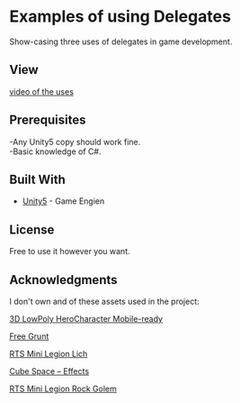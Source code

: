 # Examples of using Delegates

Show-casing three uses of delegates in game development.

## View

[video of the uses](https://www.youtube.com/watch?v=ZGAocWoPs4A&feature=youtu.be)

## Prerequisites

-Any Unity5 copy should work fine. <br />
-Basic knowledge of C#.

## Built With

* [Unity5](https://unity3d.com/) - Game Engien

## License

Free to use it however you want.

## Acknowledgments

I don't own and of these assets used in the project:

[3D LowPoly HeroCharacter Mobile-ready](https://assetstore.unity.com/packages/3d/characters/3d-lowpoly-herocharacter-mobile-ready-84232)

[Free Grunt](https://assetstore.unity.com/packages/3d/characters/humanoids/mini-legion-grunt-handpainted-98187)

[RTS Mini Legion Lich](https://assetstore.unity.com/packages/3d/characters/humanoids/mini-legion-lich-handpainted-91497)

[Cube Space – Effects](https://assetstore.unity.com/packages/vfx/particles/cube-space-effects-free-version-74319)

[RTS Mini Legion Rock Golem](https://assetstore.unity.com/packages/3d/characters/humanoids/mini-legion-rock-golem-handpainted-94707)
